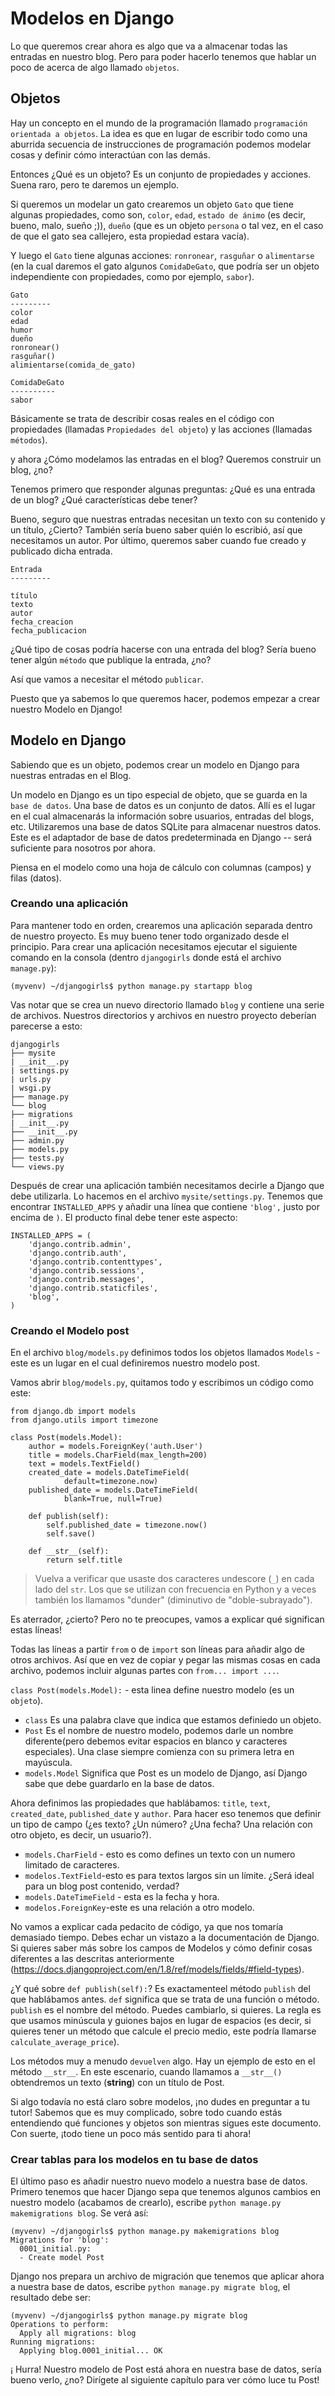 # Modelos en Django

Lo que queremos crear ahora es algo que va a almacenar todas las entradas en nuestro blog. Pero para poder hacerlo tenemos que hablar un poco de acerca de algo llamado `objetos`.

## Objetos

Hay un concepto en el mundo de la programación llamado `programación orientada a objetos`. La idea es que en lugar de escribir todo como una aburrida secuencia de instrucciones de programación podemos modelar cosas y definir cómo interactúan con las demás.

Entonces ¿Qué es un objeto? Es un conjunto de propiedades y acciones. Suena raro, pero te daremos un ejemplo.

Si queremos un modelar un gato crearemos un objeto `Gato` que tiene algunas propiedades, como son, `color`, `edad`, `estado de ánimo` (es decir, bueno, malo, sueño ;)), `dueño` (que es un objeto `persona` o tal vez, en el caso de que el gato sea callejero, esta propiedad estara vacía).

Y luego el `Gato` tiene algunas acciones: `ronronear`, `rasguñar` o `alimentarse` (en la cual daremos el gato algunos `ComidaDeGato`, que podría ser un objeto independiente con propiedades, como por ejemplo, `sabor`).

    Gato
    ---------
    color 
    edad 
    humor 
    dueño 
    ronronear() 
    rasguñar() 
    alimientarse(comida_de_gato) 
    
    ComidaDeGato
    ----------
    sabor
    

Básicamente se trata de describir cosas reales en el código con propiedades (llamadas `Propiedades del objeto`) y las acciones (llamadas `métodos`).

y ahora ¿Cómo modelamos las entradas en el blog? Queremos construir un blog, ¿no?

Tenemos primero que responder algunas preguntas: ¿Qué es una entrada de un blog? ¿Qué características debe tener?

Bueno, seguro que nuestras entradas necesitan un texto con su contenido y un título, ¿Cierto? También sería bueno saber quién lo escribió, así que necesitamos un autor. Por último, queremos saber cuando fue creado y publicado dicha entrada.

    Entrada
    ---------
    
    título
    texto
    autor
    fecha_creacion
    fecha_publicacion
    

¿Qué tipo de cosas podría hacerse con una entrada del blog? Sería bueno tener algún `método` que publique la entrada, ¿no?

Así que vamos a necesitar el método `publicar`.

Puesto que ya sabemos lo que queremos hacer, podemos empezar a crear nuestro Modelo en Django!

## Modelo en Django

Sabiendo que es un objeto, podemos crear un modelo en Django para nuestras entradas en el Blog.

Un modelo en Django es un tipo especial de objeto, que se guarda en la `base de datos`. Una base de datos es un conjunto de datos. Allí es el lugar en el cual almacenarás la información sobre usuarios, entradas del blogs, etc. Utilizaremos una base de datos SQLite para almacenar nuestros datos. Este es el adaptador de base de datos predeterminada en Django -- será suficiente para nosotros por ahora.

Piensa en el modelo como una hoja de cálculo con columnas (campos) y filas (datos).

### Creando una aplicación

Para mantener todo en orden, crearemos una aplicación separada dentro de nuestro proyecto. Es muy bueno tener todo organizado desde el principio. Para crear una aplicación necesitamos ejecutar el siguiente comando en la consola (dentro `djangogirls` donde está el archivo `manage.py`):

    (myvenv) ~/djangogirls$ python manage.py startapp blog
    

Vas notar que se crea un nuevo directorio llamado `blog` y contiene una serie de archivos. Nuestros directorios y archivos en nuestro proyecto deberían parecerse a esto:

    djangogirls
    ├── mysite
    | __init__.py
    | settings.py
    | urls.py
    | wsgi.py
    ├── manage.py
    └── blog
    ├── migrations
    | __init__.py
    ├── __init__.py
    ├── admin.py
    ├── models.py
    ├── tests.py
    └── views.py
    

Después de crear una aplicación también necesitamos decirle a Django que debe utilizarla. Lo hacemos en el archivo `mysite/settings.py`. Tenemos que encontrar `INSTALLED_APPS` y añadir una línea que contiene `'blog',` justo por encima de `)`. El producto final debe tener este aspecto:

    INSTALLED_APPS = (
        'django.contrib.admin',
        'django.contrib.auth',
        'django.contrib.contenttypes',
        'django.contrib.sessions',
        'django.contrib.messages',
        'django.contrib.staticfiles',
        'blog',
    )
    

### Creando el Modelo post

En el archivo `blog/models.py` definimos todos los objetos llamados `Models` - este es un lugar en el cual definiremos nuestro modelo post.

Vamos abrir `blog/models.py`, quitamos todo y escribimos un código como este:

    from django.db import models
    from django.utils import timezone
    
    class Post(models.Model):
        author = models.ForeignKey('auth.User')
        title = models.CharField(max_length=200)
        text = models.TextField()
        created_date = models.DateTimeField(
                default=timezone.now)
        published_date = models.DateTimeField(
                blank=True, null=True)
    
        def publish(self):
            self.published_date = timezone.now()
            self.save()
    
        def __str__(self):
            return self.title
    

> Vuelva a verificar que usaste dos caracteres undescore (`_`) en cada lado del `str`. Los que se utilizan con frecuencia en Python y a veces también los llamamos "dunder" (diminutivo de "doble-subrayado").

Es aterrador, ¿cierto? Pero no te preocupes, vamos a explicar qué significan estas líneas!

Todas las líneas a partir `from` o de `import` son líneas para añadir algo de otros archivos. Así que en vez de copiar y pegar las mismas cosas en cada archivo, podemos incluir algunas partes con `from... import ...`.

`class Post(models.Model):` - esta linea define nuestro modelo (es un `objeto`).

*   `class` Es una palabra clave que indica que estamos definiedo un objeto.
*   `Post` Es el nombre de nuestro modelo, podemos darle un nombre diferente(pero debemos evitar espacios en blanco y caracteres especiales). Una clase siempre comienza con su primera letra en mayúscula.
*   `models.Model` Significa que Post es un modelo de Django, así Django sabe que debe guardarlo en la base de datos.

Ahora definimos las propiedades que hablábamos: `title`, `text`, `created_date`, `published_date` y `author`. Para hacer eso tenemos que definir un tipo de campo (¿es texto? ¿Un número? ¿Una fecha? Una relación con otro objeto, es decir, un usuario?).

*   `models.CharField` - esto es como defines un texto con un numero limitado de caracteres.
*   `modelos.TextField`-esto es para textos largos sin un límite. ¿Será ideal para un blog post contenido, verdad?
*   `models.DateTimeField` - esta es la fecha y hora.
*   `modelos.ForeignKey`-este es una relación a otro modelo.

No vamos a explicar cada pedacito de código, ya que nos tomaría demasiado tiempo. Debes echar un vistazo a la documentación de Django. Si quieres saber más sobre los campos de Modelos y cómo definir cosas diferentes a las descritas anteriormente (https://docs.djangoproject.com/en/1.8/ref/models/fields/#field-types).

¿Y qué sobre `def publish(self):`? Es exactamenteel método `publish` del que hablábamos antes. `def` significa que se trata de una función o método. `publish` es el nombre del método. Puedes cambiarlo, si quieres. La regla es que usamos minúscula y guiones bajos en lugar de espacios (es decir, si quieres tener un método que calcule el precio medio, este podría llamarse `calculate_average_price`).

Los métodos muy a menudo `devuelven` algo. Hay un ejemplo de esto en el método `__str__`. En este escenario, cuando llamamos a `__str__()` obtendremos un texto (**string**) con un título de Post.

Si algo todavía no está claro sobre modelos, ¡no dudes en preguntar a tu tutor! Sabemos que es muy complicado, sobre todo cuando estás entendiendo qué funciones y objetos son mientras sigues este documento. Con suerte, ¡todo tiene un poco más sentido para ti ahora!

### Crear tablas para los modelos en tu base de datos

El último paso es añadir nuestro nuevo modelo a nuestra base de datos. Primero tenemos que hacer Django sepa que tenemos algunos cambios en nuestro modelo (acabamos de crearlo), escribe `python manage.py makemigrations blog`. Se verá así:

    (myvenv) ~/djangogirls$ python manage.py makemigrations blog
    Migrations for 'blog':
      0001_initial.py:
      - Create model Post
    

Django nos prepara un archivo de migración que tenemos que aplicar ahora a nuestra base de datos, escribe `python manage.py migrate blog`, el resultado debe ser:

    (myvenv) ~/djangogirls$ python manage.py migrate blog
    Operations to perform:
      Apply all migrations: blog
    Running migrations:
      Applying blog.0001_initial... OK
    

¡ Hurra! Nuestro modelo de Post está ahora en nuestra base de datos, sería bueno verlo, ¿no? Dirígete al siguiente capítulo para ver cómo luce tu Post!
